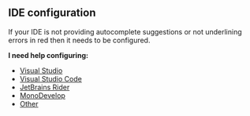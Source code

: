 ## IDE configuration
If your IDE is not providing autocomplete suggestions or not underlining errors in red then it needs to be configured.  

**I need help configuring:**
- [Visual Studio](IDE%20Configuration/Visual%20Studio%20Configuration.md)
- [Visual Studio Code](IDE%20Configuration/Visual%20Studio%20Code%20Configuration.md)
- [JetBrains Rider](IDE%20Configuration/JetBrains%20Rider%20Configuration.md)
- [MonoDevelop](IDE%20Configuration/MonoDevelop%20Configuration.md)
- [Other](IDE%20Configuration/General%20IDE%20Configuration.md)
